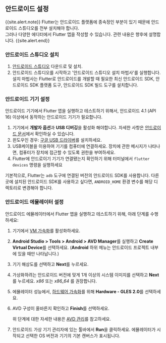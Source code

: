 ## 안드로이드 설정

{{site.alert.note}}
  Flutter는 안드로이드 플랫폼에 종속정인 부분이 있기 때문에 안드로이드 스튜디오를 전부 설치해야 합니다.  
  그러나 다양한 에디터에서 Flutter 앱을 작성할 수 있습니다. 관련 내용은 향후에 설명합니다.
{{site.alert.end}}

### 안드로이드 스튜디오 설치

 1. [안드로이드 스튜디오](https://developer.android.com/studio) 다운드로 및 설치.
 1. 안드로이드 스튜디오를 시작하고 '안드로이드 스튜디오 설치 마법사'를 실행합니다. 
    설치 마법사는 Flutter로 안드로이드를 개발할 때 필요한 최신 안드로이드 SDK, 안드로이드 SDK 플랫폼 도구, 안드로이드 SDK 빌드 도구를 설치합니다.  

### 안드로이드 기기 설정

안드로이드 기기에서 Flutter 앱을 실행하고 테스트하기 위해서, 안드로이드 4.1 (API 16) 이상에서 동작하는 안드로이드 기기가 필요합니다.

 1. 기기에서 **개발자 옵션**과 **USB 디버깅**을 활성화 해야합니다. 
    자세한 사항은 [안드로이드 문서](https://developer.android.com/studio/debug/dev-options)에서 확인하실 수 있습니다.
 1. 윈도우인 경우: [구글 USB 드라이버](https://developer.android.com/studio/run/win-usb)를 설치하세요.
 1. USB케이블을 이용하여 기기를 컴퓨터에 연결하세요. 
    장치에 관한 메시지가 나타나면, 컴퓨터가 장치에 접근할 수 있도록 권한을 부여하세요.
 1. Flutter에 안드로이기 기기가 연결됐는지 확인하기 위해 터미널에서 `flutter devices` 명령을 실행하세요

기본적으로, Flutter는 `adb` 도구에 연결된 버전의 안드로이드 SDK를 사용합니다.
다른 곳에 설치된 안드로이드 SDK를 사용하고 싶다면, `ANDROID_HOME` 환경 변수를 해당 디렉토리로 변경해야 합니다.

### 안드로이드 에뮬레이터 설정

안드로이드 에뮬레이터에서 Flutter 앱을 실행하고 테스트하기 위해, 아래 단계를 수행하세요:

 1. 기기에서 [VM 가속화](https://developer.android.com/studio/run/emulator-acceleration)를 활성화하세요.
 1. **Android Studio > Tools > Android > AVD Manager**를 실행하고
    **Create Virtual Device**를 선택하세요. 
    (**Android** 하위 메뉴는 안드로이드 프로젝트 내부에 있을 때만 나타납니다.)
 1. 기기 해상도를 선택하고 **Next**를 누르세요.
 1. 가상화하려는 안드로이드 버전에 맞게 1개 이상의 시스템 이미지를 선택하고 **Next**를 누르세요.
    _x86_ 또는 _x86\_64_ 를 권장합니다.
 1. 에뮬레이터 성능에서, [하드웨어 가속화](https://developer.android.com/studio/run/emulator-acceleration)를 위해
    **Hardware - GLES 2.0**를 선택하세요.
 1. AVD 구성이 올바른지 확인하고 **Finish**를 선택하세요.

    위 단계에 대한 자세한 내용은 [AVD 관리](https://developer.android.com/studio/run/managing-avds)를 참고하세요.
 1. 안드로이드 가상 기기 관리자에 있는 툴바에서 **Run**을 클릭하세요.
    에뮬레이터가 시작되고 선택한 OS 버전과 기기의 기본 캔버스가 표시됩니다.
